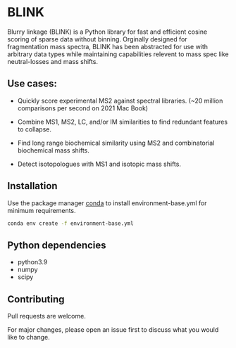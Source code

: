 # BLINK

Blurry linkage (BLINK) is a Python library 
for fast and efficient cosine scoring of sparse data 
without binning. Orginally designed for fragmentation 
mass spectra, BLINK has been abstracted for use with 
arbitrary data types while maintaining capabilities
relevent to mass spec like neutral-losses and mass shifts.

## Use cases:

- Quickly score experimental MS2 against spectral libraries.
(~20 million comparisons per second on 2021 Mac Book)

- Combine MS1, MS2, LC, and/or IM similarities
to find redundant features to collapse.

- Find long range biochemical similarity using MS2 
and combinatorial biochemical mass shifts.

- Detect isotopologues with MS1 and isotopic mass shifts.

## Installation

Use the package manager [conda](https://docs.conda.io/projects/conda/en/latest/user-guide/index.html) to install environment-base.yml for minimum requirements.

```bash
conda env create -f environment-base.yml
```

## Python dependencies
- python3.9
- numpy
- scipy


## Contributing
Pull requests are welcome.

For major changes, please open an issue first to discuss what you would like to change.
